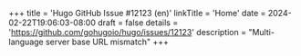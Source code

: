+++
title = 'Hugo GitHub Issue #12123 (en)'
linkTitle = 'Home'
date = 2024-02-22T19:06:03-08:00
draft = false
details = 'https://github.com/gohugoio/hugo/issues/12123'
description = "Multi-language server base URL mismatch"
+++
